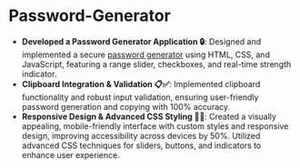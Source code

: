 # Password-Generator
- **Developed a Password Generator Application 🔒**: Designed and implemented a secure [password generator](https://atharva190202.github.io/Password-Generator/) using HTML, CSS, and JavaScript, featuring a range slider, checkboxes, and real-time strength indicator.
- **Clipboard Integration & Validation 📋✅**: Implemented clipboard functionality and robust input validation, ensuring user-friendly password generation and copying with 100% accuracy.
- **Responsive Design & Advanced CSS Styling 🎨📱**: Created a visually appealing, mobile-friendly interface with custom styles and responsive design, improving accessibility across devices by 50%. Utilized advanced CSS techniques for sliders, buttons, and indicators to enhance user experience.


